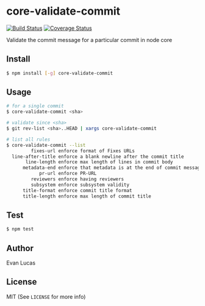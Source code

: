# core-validate-commit

[![Build Status](https://travis-ci.org/evanlucas/core-validate-commit.svg)](https://travis-ci.org/evanlucas/core-validate-commit)
[![Coverage Status](https://coveralls.io/repos/evanlucas/core-validate-commit/badge.svg?branch=master&service=github)](https://coveralls.io/github/evanlucas/core-validate-commit?branch=master)

Validate the commit message for a particular commit in node core

## Install

```bash
$ npm install [-g] core-validate-commit
```

## Usage

```bash
# for a single commit
$ core-validate-commit <sha>

# validate since <sha>
$ git rev-list <sha>..HEAD | xargs core-validate-commit

# list all rules
$ core-validate-commit --list
         fixes-url enforce format of Fixes URLs
  line-after-title enforce a blank newline after the commit title
       line-length enforce max length of lines in commit body
      metadata-end enforce that metadata is at the end of commit messages
            pr-url enforce PR-URL
         reviewers enforce having reviewers
         subsystem enforce subsystem validity
      title-format enforce commit title format
      title-length enforce max length of commit title
```

## Test

```bash
$ npm test
```

## Author

Evan Lucas

## License

MIT (See `LICENSE` for more info)
